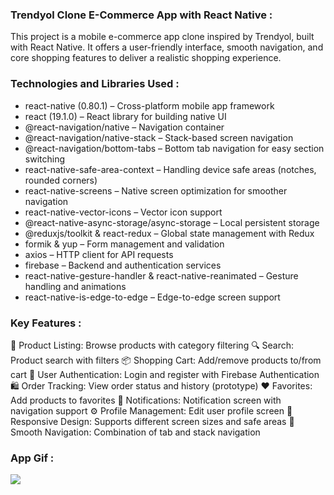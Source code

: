 ### Trendyol Clone E-Commerce App with React Native :
This project is a mobile e-commerce app clone inspired by Trendyol, built with React Native. It offers a user-friendly interface, smooth navigation, and core shopping features to deliver a realistic shopping experience.

### Technologies and Libraries Used :
- react-native (0.80.1) – Cross-platform mobile app framework
- react (19.1.0) – React library for building native UI
- @react-navigation/native – Navigation container
- @react-navigation/native-stack – Stack-based screen navigation
- @react-navigation/bottom-tabs – Bottom tab navigation for easy section switching
- react-native-safe-area-context – Handling device safe areas (notches, rounded corners)
- react-native-screens – Native screen optimization for smoother navigation
- react-native-vector-icons – Vector icon support
- @react-native-async-storage/async-storage – Local persistent storage
- @reduxjs/toolkit & react-redux – Global state management with Redux
- formik & yup – Form management and validation
- axios – HTTP client for API requests
- firebase – Backend and authentication services
- react-native-gesture-handler & react-native-reanimated – Gesture handling and animations
- react-native-is-edge-to-edge – Edge-to-edge screen support

### Key Features :
🛒 Product Listing: Browse products with category filtering
🔍 Search: Product search with filters
📦 Shopping Cart: Add/remove products to/from cart
👤 User Authentication: Login and register with Firebase Authentication
🛍️ Order Tracking: View order status and history (prototype)
❤️ Favorites: Add products to favorites
🔔 Notifications: Notification screen with navigation support
⚙️ Profile Management: Edit user profile screen
📱 Responsive Design: Supports different screen sizes and safe areas
🔄 Smooth Navigation: Combination of tab and stack navigation


### App Gif :

![](src/assets/trendyol.gif)


